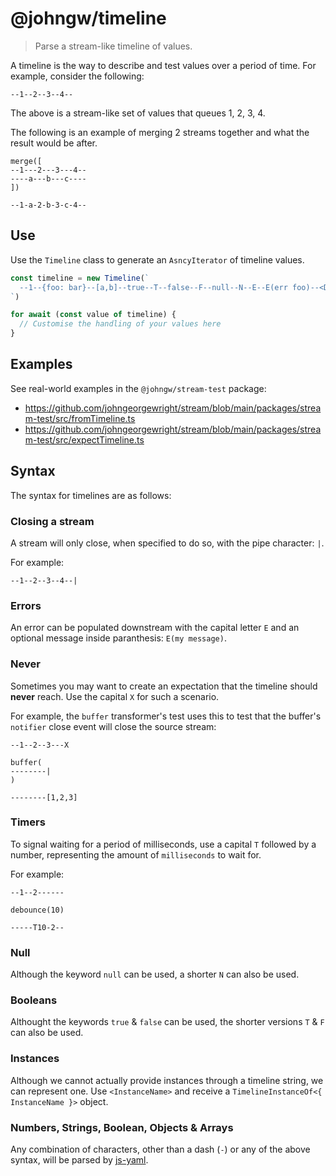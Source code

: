 # @johngw/timeline

> Parse a stream-like timeline of values.

A timeline is the way to describe and test values over a period of time. For example, consider the following:

```
--1--2--3--4--
```

The above is a stream-like set of values that queues 1, 2, 3, 4.

The following is an example of merging 2 streams together and what the result would be after.

```
merge([
--1---2---3---4--
----a---b---c----
])

--1-a-2-b-3-c-4--
```

## Use

Use the `Timeline` class to generate an `AsncyIterator` of timeline values.

```javascript
const timeline = new Timeline(`
  --1--{foo: bar}--[a,b]--true--T--false--F--null--N--E--E(err foo)--<Date>--T10--X-|
`)

for await (const value of timeline) {
  // Customise the handling of your values here
}
```

## Examples

See real-world examples in the `@johngw/stream-test` package:

- https://github.com/johngeorgewright/stream/blob/main/packages/stream-test/src/fromTimeline.ts
- https://github.com/johngeorgewright/stream/blob/main/packages/stream-test/src/expectTimeline.ts

## Syntax

The syntax for timelines are as follows:

### Closing a stream

A stream will only close, when specified to do so, with the pipe character: `|`.

For example:

```
--1--2--3--4--|
```

### Errors

An error can be populated downstream with the capital letter `E` and an optional message inside paranthesis: `E(my message)`.

### Never

Sometimes you may want to create an expectation that the timeline should **never** reach. Use the capital `X` for such a scenario.

For example, the `buffer` transformer's test uses this to test that the buffer's `notifier` close event will close the source stream:

```
--1--2--3---X

buffer(
--------|
)

--------[1,2,3]
```

### Timers

To signal waiting for a period of milliseconds, use a capital `T` followed by a number, representing the amount of `milliseconds` to wait for.

For example:

```
--1--2------

debounce(10)

-----T10-2--
```

### Null

Although the keyword `null` can be used, a shorter `N` can also be used.

### Booleans

Althought the keywords `true` & `false` can be used, the shorter versions `T` & `F` can also be used.

### Instances

Although we cannot actually provide instances through a timeline string, we can represent one. Use `<InstanceName>` and receive a `TimelineInstanceOf<{ InstanceName }>` object.

### Numbers, Strings, Boolean, Objects & Arrays

Any combination of characters, other than a dash (`-`) or any of the above syntax, will be parsed by [js-yaml](https://github.com/nodeca/js-yaml).
